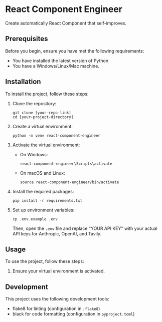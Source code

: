 # React Component Engineer

Create automatically React Component that self-improves.

## Prerequisites

Before you begin, ensure you have met the following requirements:

- You have installed the latest version of Python
- You have a Windows/Linux/Mac machine.

## Installation

To install the project, follow these steps:

1. Clone the repository:

   ```
   git clone [your-repo-link]
   cd [your-project-directory]
   ```

2. Create a virtual environment:

   ```
   python -m venv react-component-engineer
   ```

3. Activate the virtual environment:

   - On Windows:
     ```
     react-component-engineer\Scripts\activate
     ```
   - On macOS and Linux:
     ```
     source react-component-engineer/bin/activate
     ```

4. Install the required packages:

   ```
   pip install -r requirements.txt
   ```

5. Set up environment variables:
   ```
   cp .env.example .env
   ```
   Then, open the `.env` file and replace "YOUR API KEY" with your actual API keys for Anthropic, OpenAI, and Tavily.

## Usage

To use the project, follow these steps:

1. Ensure your virtual environment is activated.

## Development

This project uses the following development tools:

- flake8 for linting (configuration in `.flake8`)
- black for code formatting (configuration in `pyproject.toml`)
